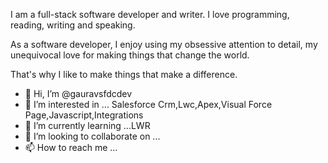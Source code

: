 I am a full-stack software developer and writer. I love programming, reading, writing and speaking.

As a software developer, I enjoy using my obsessive attention to detail, my unequivocal love for making things that change the world.

That's why I like to make things that make a difference.
- 👋 Hi, I’m @gauravsfdcdev
- 👀 I’m interested in ... Salesforce Crm,Lwc,Apex,Visual Force Page,Javascript,Integrations
- 🌱 I’m currently learning ...LWR 
- 💞️ I’m looking to collaborate on ...
- 📫 How to reach me ...

<!---
gauravsfdcdev/gauravsfdcdev is a ✨ special ✨ repository because its `README.md` (this file) appears on your GitHub profile.
You can click the Preview link to take a look at your changes.
--->
